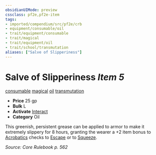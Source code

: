 ```yaml
---
obsidianUIMode: preview
cssclass: pf2e,pf2e-item
tags:
- imported/compendium/src/pf2e/crb
- equipment/consumable/oil
- trait/equipment/consumable
- trait/magical
- trait/equipment/oil
- trait/school/transmutation
aliases: ["Salve of Slipperiness"]
---
```

# Salve of Slipperiness *Item 5*  
[consumable](consumable.md)  [magical](magical.md)  [oil](oil.md)  [transmutation](transmutation.md)  

- **Price** 25 gp
- **Bulk** L
- **Activate** [Interact](interact.md)
- **Category** Oil

This greenish, persistent grease can be applied to armor to make it extremely slippery for 8 hours, granting the wearer a +2 item bonus to [Acrobatics](../../skills.md#Acrobatics) checks to [Escape](escape.md) or to [Squeeze](squeeze.md).

*Source: Core Rulebook p. 562*